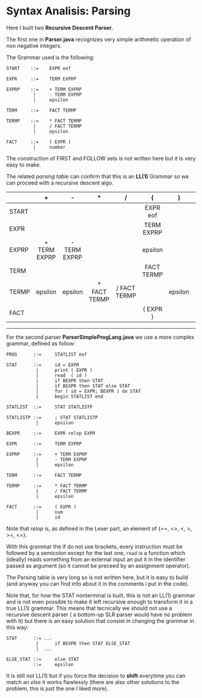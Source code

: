 # Syntax Analisis: Parsing

Here I built two **Recursive Descent Parser**.

The first one in **Parser.java** recognizes very simple arithmetic operation of non negative integers.

The Grammar used is the following:
```
START    ::=    EXPR eof

EXPR     ::=    TERM EXPRP

EXPRP    ::=    + TERM EXPRP
          |     - TERM EXPRP
          |     epsilon 
       
TERM     ::=    FACT TERMP

TERMP    ::=    * FACT TERMP
          |     / FACT TERMP
          |     epsilon
          
FACT     ::=    ( EXPR )
          |     number 
```

The construction of FIRST and FOLLOW sets is not written here but it is very easy to make. 

The related *parsing table* can confirm that this is an **LL(1)** Grammar so we can proceed with a recursive descent algo.

|          |  +  |  -  |  *  |  /  |  (  |  )  |  num  |  eof  |
| ---------|:---:|:---:|:---:|:---:|:---:|:---:|:-----:|:-----:|
| START    |     |     |     |     | EXPR eof| | EXPR eof|       |
| EXPR     |     |     |     |     | TERM EXPRP|     | TERM EXPRP|       |
| EXPRP    |+ TERM EXPRP|- TERM EXPRP|     | |epsilon     |     |       |epsilon|
| TERM     |     |     |     |     |FACT TERMP|     |FACT TERMP|       |
| TERMP    |epsilon|epsilon|* FACT TERMP|/ FACT TERMP|     |epsilon|       |epsilon|
| FACT     |     |     |     |     |( EXPR )|     |num|       |



---


For the second parser **ParserSimpleProgLang.java** we use a more complex grammar, defined as follow:
``` 
PROG      ::=     STATLIST eof

STAT      ::=     id = EXPR
           |      print ( EXPR )
           |      read  ( id )
           |      if BEXPR then STAT
           |      if BEXPR then STAT else STAT
           |      for ( id = EXPR; BEXPR ) do STAT
           |      begin STATLIST end
          
STATLIST  ::=     STAT STATLISTP

STATLISTP ::=     ; STAT STATLISTP
           |      epsilon
           
BEXPR     ::=     EXPR relop EXPR

EXPR      ::=     TERM EXPRP

EXPRP     ::=     + TERM EXPRP
           |      - TERM EXPRP
           |      epsilon
           
TERM      ::=     FACT TERMP

TERMP     ::=     * FACT TERMP
           |      / FACT TERMP
           |      epsilon
           
FACT      ::=     ( EXPR )
           |      num
           |      id

```

Note that *relop* is, as defined in the Lexer part, an element of {==, <>, <, >, >=, <=}.

With this grammar the if do not use brackets, every instruction must be followed by a semicolon except for the last one, `read` is a function which (ideally) reads something from an external input an put it in the identifier passed as argument (so it cannot be preceed by an assignment operator).

The Parsing table is very long so is not written here, but it is easy to build (and anyway you can find info about it in the comments i put in the code).

Note that, for how the STAT nonterminal is built, this is not an LL(1) grammar and is not even possible to make it left recursive enough to transform it in a true LL(1) grammar.
This means that tecnically we should not use a recursive descent parser ( a bottom-up SLR parser would have no problem with it) but there is an easy solution that consist in changing the grammar in this way:

```$xslt
STAT      ::= ...
           |      if BEXPR then STAT ELSE_STAT
           |  ...
           
ELSE_STAT ::=     else STAT
          ::=     epsilon
```

It is still not LL(1) but if you force the decision to **shift** everytime you can match an *else* it works flawlessly (there are also other solutions to the problem, this is just the one I liked more).

